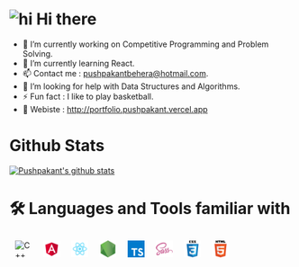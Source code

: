 # <img src="https://user-images.githubusercontent.com/1303154/88677602-1635ba80-d120-11ea-84d8-d263ba5fc3c0.gif" width="28px" alt="hi"> Hi there

- 🔭 I’m currently working on Competitive Programming and Problem Solving.
- 🌱 I’m currently learning React.
- 📫 Contact me : pushpakantbehera@hotmail.com.
- 🤔 I’m looking for help with Data Structures and Algorithms.
- ⚡ Fun fact : I like to play basketball.
- 🔗 Webiste : http://portfolio.pushpakant.vercel.app

# Github Stats

[![Pushpakant's github stats](https://github-readme-stats.vercel.app/api?username=DYSLEVIUM&theme=radical&show_icons=true)](https://github.com/pushpakant/github-readme-stats)

# 🛠 Languages and Tools familiar with

<img alt="C++" style="margin:10px" width="30px" height="30px" align="left" title="C++" src="https://img.icons8.com/color/48/000000/c-plus-plus-logo.png"/>

<img alt="Angular" style="margin:10px" width="30px" height="30px" align="left" title="Angular" src="https://raw.githubusercontent.com/github/explore/80688e429a7d4ef2fca1e82350fe8e3517d3494d/topics/angular/angular.png"/>

<img alt="React" style="margin:10px" width="30px" height="30px" align="left" title="React" src="https://raw.githubusercontent.com/github/explore/80688e429a7d4ef2fca1e82350fe8e3517d3494d/topics/react/react.png"/>

<img alt="Node Js" style="margin:10px" width="30px" height="30px" align="left" title="Node Js" src="https://raw.githubusercontent.com/github/explore/80688e429a7d4ef2fca1e82350fe8e3517d3494d/topics/nodejs/nodejs.png"/>

<img alt="TypeScript" style="margin:10px" width="30px" height="30px" align="left" title="TypeScript" src="https://raw.githubusercontent.com/github/explore/80688e429a7d4ef2fca1e82350fe8e3517d3494d/topics/typescript/typescript.png"/>

<img alt="SASS" style="margin:10px" width="30px" height="30px" align="left" title="SASS" src="https://raw.githubusercontent.com/github/explore/80688e429a7d4ef2fca1e82350fe8e3517d3494d/topics/sass/sass.png"/>

<img alt="CSS" style="margin:10px" width="30px" height="30px" align="left" title="CSS" src="https://raw.githubusercontent.com/github/explore/80688e429a7d4ef2fca1e82350fe8e3517d3494d/topics/css/css.png"/>

<img alt="HTML" style="margin:10px" width="30px" height="30px" align="left" title="HTML" src="https://raw.githubusercontent.com/github/explore/80688e429a7d4ef2fca1e82350fe8e3517d3494d/topics/html/html.png"/>
